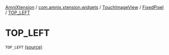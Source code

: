 [AmniXtension](../../../index.md) / [com.amnix.xtension.widgets](../../index.md) / [TouchImageView](../index.md) / [FixedPixel](index.md) / [TOP_LEFT](./-t-o-p_-l-e-f-t.md)

# TOP_LEFT

`TOP_LEFT` [(source)](https://github.com/AmniX/AmniXTension/tree/master/AmniXtension/src/main/java/com/amnix/xtension/widgets/TouchImageView.java#L66)